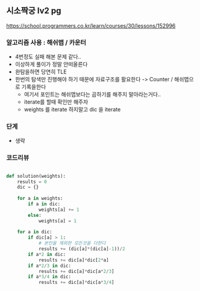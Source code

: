 
## 시소짝궁 lv2 pg
https://school.programmers.co.kr/learn/courses/30/lessons/152996

### 알고리즘 사용 : 해쉬맵 / 카운터
- 4번정도 실패 해본 문제 같다..
- 이상하게 풀이가 정말 안떠올른다
- 완탐을하면 당연히 TLE
- 한번의 탐색만 진행해야 하기 때문에 자료구조를 활요한다 -> Counter / 해쉬맵으로 기록을한다
    - 여기서 포인트는 해쉬맵보다는 곱하기를 해주지 말아라는거다..
    - iterate를 할때 확인만 해주자
    - weights 를 iterate 하지말고 dic 을 iterate

### 단계
- 생략

### 코드리뷰
```py

def solution(weights):
    results = 0
    dic = {}
    
    for a in weights:
        if a in dic:
            weights[a] += 1
        else:
            weights[a] = 1
    
    for a in dic:
        if dic[a] > 1:
            # 본인을 제외한 모든것을 더한다
            results += (dic[a]*(dic[a]-1))/2
        if a*2 in dic:
            results += dic[a]*dic[2*a]
        if a*2/3 in dic:
            results += dic[a]*dic[a*2/3]
        if a*3/4 in dic:
            results += dic[a]*dic[a*3/4]
               
```
